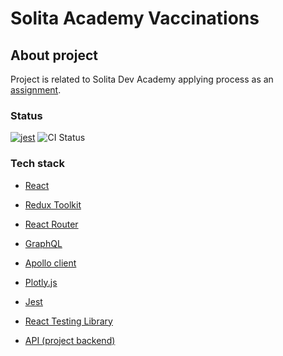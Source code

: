 
# Solita Academy Vaccinations

## About project

Project is related to Solita Dev Academy applying process as an [assignment](https://github.com/solita/vaccine-exercise-2021).

### Status

[![jest](https://jestjs.io/img/jest-badge.svg)](https://github.com/facebook/jest)
![CI Status](https://github.com/RedFoxFinn/solita-academy-vaccine/workflows/frontend/badge.svg)

### Tech stack

- [React](https://reactjs.org/) 
- [Redux Toolkit](https://redux-toolkit.js.org/)
- [React Router](https://reactrouter.com/)
- [GraphQL](https://graphql.org/)
- [Apollo client](https://www.apollographql.com/docs/react/)
- [Plotly.js](https://plotly.com/javascript/)

- [Jest](https://jestjs.io/)
- [React Testing Library](https://testing-library.com/docs/react-testing-library/intro)

- [API (project backend)](https://sda-vaccines.herokuapp.com/api)